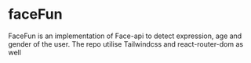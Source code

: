 # faceFun
FaceFun is an implementation of Face-api to detect expression, age and gender of the user. The repo utilise Tailwindcss and react-router-dom as well

